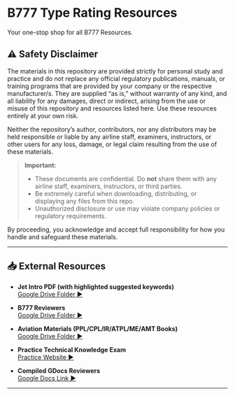 # B777 Type Rating Resources

Your one-stop shop for all B777 Resources. 

## ⚠️ Safety Disclaimer

The materials in this repository are provided strictly for personal study and practice and do not replace any official regulatory publications, manuals, or training programs that are provided by your company or the respective manufacturer/s. They are supplied “as is,” without warranty of any kind, and all liability for any damages, direct or indirect, arising from the use or misuse of this repository and resources listed here. Use these resources entirely at your own risk.

Neither the repository’s author, contributors, nor any distributors may be held responsible or liable by any airline staff, examiners, instructors, or other users for any loss, damage, or legal claim resulting from the use of these materials.

> **Important:**  
> - These documents are confidential. Do **not** share them with any airline staff, examiners, instructors, or third parties.  
> - Be extremely careful when downloading, distributing, or displaying any files from this repo.  
> - Unauthorized disclosure or use may violate company policies or regulatory requirements.  

By proceeding, you acknowledge and accept full responsibility for how you handle and safeguard these materials. 

---

## 📥 External Resources

- **Jet Intro PDF (with highlighted suggested keywords)**  
  [Google Drive Folder ▶️](https://drive.google.com/file/d/1p86E0gytOkZL64jgrexfxv0XaSjAQTAI/view?usp=sharing)

- **B777 Reviewers**  
  [Google Drive Folder ▶️](https://drive.google.com/drive/folders/1Vxexb5iGNe8ufjSCDVNTXsaA8SpkJ32P)

- **Aviation Materials (PPL/CPL/IR/ATPL/ME/AMT Books)**  
  [Google Drive Folder ▶️](https://drive.google.com/drive/folders/1oYYbaW6QbshQke3Happ3Iz8KaEb9UON4)

- **Practice Technical Knowledge Exam**  
  [Practice Website ▶️](https://sirlagsalot9913.github.io/B777-TKE-Reviewer/)

- **Compiled GDocs Reviewers**  
  [Google Docs Link ▶️](https://docs.google.com/document/d/1fNLVKQg9SF7NK4YEsP-ZobtWN1S9LH4sQ_RAdWhUGSo/edit?usp=sharing)
  
---
